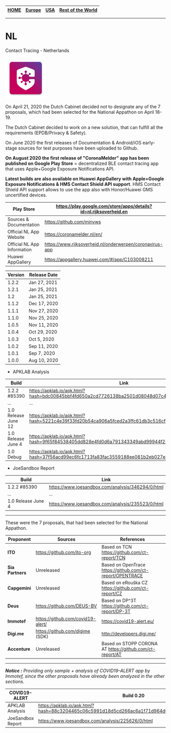 [**HOME**](https://github.com/ct-report/summary) | [Europe](https://github.com/ct-report/summary/blob/master/Europe.md) | [USA](https://github.com/ct-report/summary/blob/master/USA.md) | [Rest of the World](https://github.com/ct-report/summary/blob/master/ROTW.md)
-----|-----|------|-----

-------------------------------------

# NL
Contact Tracing - Netherlands

![](apkicon_NL.png)

On April 21, 2020 the Dutch Cabinet decided not to designate any of the 7 proposals, which had been selected for the National Appathon on April 18-19.

The Dutch Cabinet decided to work on a new solution, that can fulfill all the requirements (EPDB/Privacy & Safety).

On June 2020 the first releases of Documentation & Android/iOS early-stage sources for test purposes have been uploaded to Github.

**On August 2020 the first release of "CoronaMelder" app has been published on Google Play Store** = decentralized BLE contact tracing app that uses Apple+Google Exposure Notifications API.

**Latest builds are also available on Huawei AppGallery with Apple+Google Exposure Notifications & HMS Contact Shield API support**. HMS Contact Shield API support allows to use the app also with Honor/Huawei GMS uncertified devices. 

Play Store | https://play.google.com/store/apps/details?id=nl.rijksoverheid.en
------------------------|--------------------------
Sources & Documentation | https://github.com/minvws
Official NL App Website | https://coronamelder.nl/en/
Official NL App Information | https://www.rijksoverheid.nl/onderwerpen/coronavirus-app
Huawei AppGallery | https://appgallery.huawei.com/#/app/C103008211

Version | Release Date
--------|-------------
1.2.2 | Jan 27, 2021
1.2.1 | Jan 25, 2021
1.2 | Jan 25, 2021
1.1.2 | Dec 17, 2020
1.1.1 | Nov 27, 2020
1.1.0 | Nov 25, 2020
1.0.5 | Nov 11, 2020
1.0.4 | Oct 29, 2020
1.0.3 | Oct 5, 2020
1.0.2 | Sep 11, 2020
1.0.1 | Sep 7, 2020
1.0.0 | Aug 10, 2020

- APKLAB Analysis

Build | Link
------|-----
1.2.2 #85390 | https://apklab.io/apk.html?hash=bdc00845bbf4fd650a2cd7726138ba2501d08048d07c4153bc876e0958f88c5c
... | ...
1.0 Release June 12 | https://apklab.io/apk.html?hash=5221c4e39f33fd20b54ca906a5fced2a3ffc61db3c516cff186484235cebd61a
1.0 Release June 4 | https://apklab.io/apk.html?hash=9f65f84538405dd828e4fd0d6a791343349abd99944f258651e2ca4a9c60f410
1.0 Debug | https://apklab.io/apk.html?hash=37f56acd99ec6fc1713fa83fac3559188ee081b2eb027e2b976985495957c6fa

- JoeSandbox Report

Build | Link
------|-----
1.2.2 #85390 | https://www.joesandbox.com/analysis/346294/0/html
... | ...
1.0 Release June 4 | https://www.joesandbox.com/analysis/235523/0/html


----------------------------------

These were the 7 proposals, that had been selected for the National Appathon.

Proponent | Sources | References
----------|---------|-----------
**ITO** | https://github.com/ito-org | Based on TCN https://github.com/ct-report/TCN
**Sia Partners** | Unreleased| Based on OpenTrace https://github.com/ct-report/OPENTRACE
**Capgemini** | Unreleased | Based on eRouška CZ https://github.com/ct-report/CZ
**Deus** | https://github.com/DEUS-BV | Based on DP^3T https://github.com/ct-report/DP-3T
**Immotef** | https://github.com/covid19-alert/ | https://covid19-alert.eu/
**Digi.me** | https://github.com/digime (SDK) | http://developers.digi.me/
**Accenture** | Unreleased | Based on STOPP CORONA AT https://github.com/ct-report/AT

----------------------------------

_**Notice :** Providing only sample + analysis of COVID19-ALERT app by Immotef, since the other proposals have already been analyzed in the other sections._

COVID19-ALERT | Build 0.20 
--------------|-----------
APKLAB Analysis | https://apklab.io/apk.html?hash=88c3204465c06c5991d18d5cd266ac6a1f71d964d02092d13f676ca93c9cd969
JoeSandbox Report | https://www.joesandbox.com/analysis/225626/0/html
